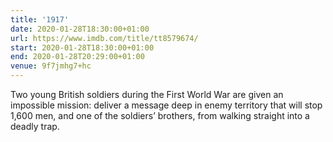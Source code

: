 ```yaml
---
title: '1917'
date: 2020-01-28T18:30:00+01:00
url: https://www.imdb.com/title/tt8579674/
start: 2020-01-28T18:30:00+01:00
end: 2020-01-28T20:29:00+01:00
venue: 9f7jmhg7+hc
---
```

Two young British soldiers during the First World War are given an impossible mission: deliver a message deep in enemy territory that will stop 1,600 men, and one of the soldiers’ brothers, from walking straight into a deadly trap.
